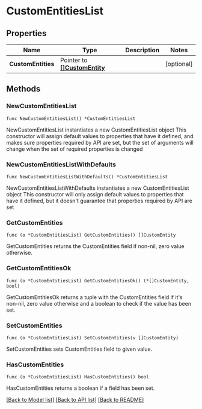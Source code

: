 # CustomEntitiesList

## Properties

Name | Type | Description | Notes
------------ | ------------- | ------------- | -------------
**CustomEntities** | Pointer to [**[]CustomEntity**](CustomEntity.md) |  | [optional] 

## Methods

### NewCustomEntitiesList

`func NewCustomEntitiesList() *CustomEntitiesList`

NewCustomEntitiesList instantiates a new CustomEntitiesList object
This constructor will assign default values to properties that have it defined,
and makes sure properties required by API are set, but the set of arguments
will change when the set of required properties is changed

### NewCustomEntitiesListWithDefaults

`func NewCustomEntitiesListWithDefaults() *CustomEntitiesList`

NewCustomEntitiesListWithDefaults instantiates a new CustomEntitiesList object
This constructor will only assign default values to properties that have it defined,
but it doesn't guarantee that properties required by API are set

### GetCustomEntities

`func (o *CustomEntitiesList) GetCustomEntities() []CustomEntity`

GetCustomEntities returns the CustomEntities field if non-nil, zero value otherwise.

### GetCustomEntitiesOk

`func (o *CustomEntitiesList) GetCustomEntitiesOk() (*[]CustomEntity, bool)`

GetCustomEntitiesOk returns a tuple with the CustomEntities field if it's non-nil, zero value otherwise
and a boolean to check if the value has been set.

### SetCustomEntities

`func (o *CustomEntitiesList) SetCustomEntities(v []CustomEntity)`

SetCustomEntities sets CustomEntities field to given value.

### HasCustomEntities

`func (o *CustomEntitiesList) HasCustomEntities() bool`

HasCustomEntities returns a boolean if a field has been set.


[[Back to Model list]](../README.md#documentation-for-models) [[Back to API list]](../README.md#documentation-for-api-endpoints) [[Back to README]](../README.md)


